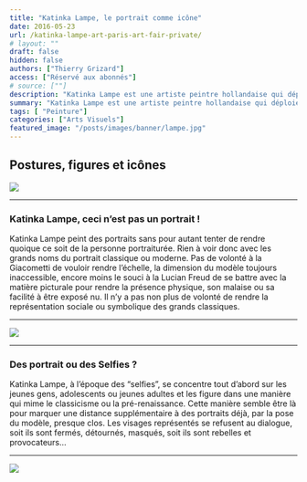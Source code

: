 ```yaml
---
title: "Katinka Lampe, le portrait comme icône"
date: 2016-05-23
url: /katinka-lampe-art-paris-art-fair-private/
# layout: ""
draft: false
hidden: false
authors: ["Thierry Grizard"]
access: ["Réservé aux abonnés"]
# source: [""]
description: "Katinka Lampe est une artiste peintre hollandaise qui déploie des portraits d'adolescents tels des archétypes de l’époque des selfies"
summary: "Katinka Lampe est une artiste peintre hollandaise qui déploie des portraits d'adolescents tels des archétypes de l’époque des selfies"
tags: [ "Peinture"]
categories: ["Arts Visuels"]
featured_image: "/posts/images/banner/lampe.jpg"
---
```

## Postures, figures et icônes

![](/posts/images/lampe/katinka-lampe-les-filles-du-calvaire-portrait-painting-art-paris-art-fair-2016.098-1024x512.jpg)

---

### Katinka Lampe, ceci n’est pas un portrait !

Katinka Lampe peint des portraits sans pour autant tenter de rendre quoique ce soit de la personne portraiturée. Rien à voir donc avec les grands noms du portrait classique ou moderne. Pas de volonté à la Giacometti de vouloir rendre l’échelle, la dimension du modèle toujours inaccessible, encore moins le souci à la Lucian Freud de se battre avec la matière picturale pour rendre la présence physique, son malaise ou sa facilité à être exposé nu. Il n’y a pas non plus de volonté de rendre la représentation sociale ou symbolique des grands classiques.

---

![](/posts/images/lampe/katinka-lampe-les-filles-du-calvaire-portrait-painting-art-paris-art-fair-2016.300-1024x512.jpg)

---

### Des portrait ou des Selfies ?

Katinka Lampe, à l’époque des “selfies”, se concentre tout d’abord sur les jeunes gens, adolescents ou jeunes adultes et les figure dans une manière qui mime le classicisme ou la pré-renaissance. Cette manière semble être là pour marquer une distance supplémentaire à des portraits déjà, par la pose du modèle, presque clos. Les visages représentés se refusent au dialogue, soit ils sont fermés, détournés, masqués, soit ils sont rebelles et provocateurs...

---

![](/posts/images/lampe/katinka-lampe-les-filles-du-calvaire-portrait-painting-art-paris-art-fair-2016.301-1024x512.jpg)